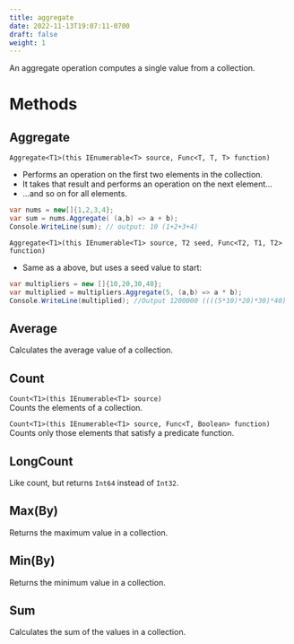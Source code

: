 ```yaml
---
title: aggregate
date: 2022-11-13T19:07:11-0700
draft: false
weight: 1
---
```

An aggregate operation computes a single value from a collection.

# Methods
## Aggregate
`Aggregate<T1>(this IEnumerable<T> source, Func<T, T, T> function)`
- Performs an operation on the first two elements in the collection.
- It takes that result and performs an operation on the next element…
- …and so on for all elements.

```cs
var nums = new[]{1,2,3,4};
var sum = nums.Aggregate( (a,b) => a + b);
Console.WriteLine(sum); // output: 10 (1+2+3+4)
```

`Aggregate<T1>(this IEnumerable<T1> source, T2 seed, Func<T2, T1, T2> function)`
- Same as a above, but uses a seed value to start:

```cs
var multipliers = new []{10,20,30,40};
var multiplied = multipliers.Aggregate(5, (a,b) => a * b);
Console.WriteLine(multiplied); //Output 1200000 ((((5*10)*20)*30)*40)
```

## Average
Calculates the average value of a collection.

## Count
`Count<T1>(this IEnumerable<T1> source)`  
Counts the elements of a collection.

`Count<T1>(this IEnumerable<T1> source, Func<T, Boolean> function)`  
Counts only those elements that satisfy a predicate function.

## LongCount
Like count, but returns `Int64` instead of `Int32`.

## Max(By)
Returns the maximum value in a collection.

## Min(By)
Returns the minimum value in a collection.

## Sum
Calculates the sum of the values in a collection.

